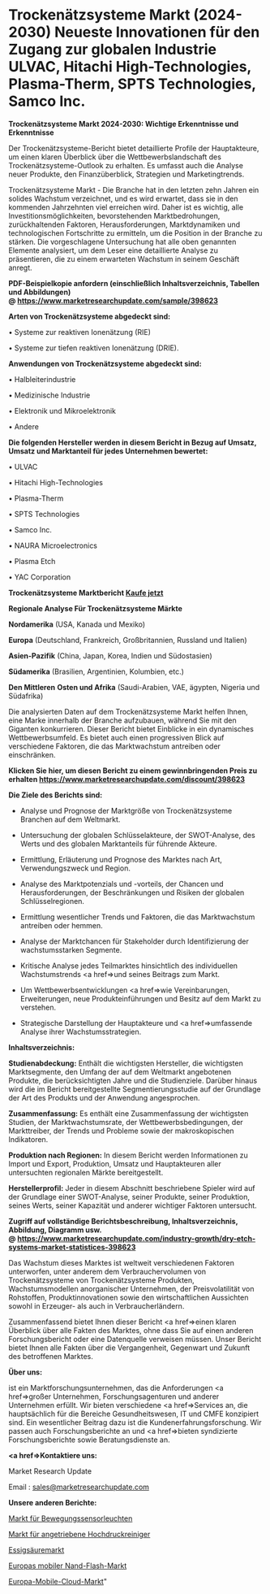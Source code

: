 # Trockenätzsysteme Markt (2024-2030) Neueste Innovationen für den Zugang zur globalen Industrie ULVAC, Hitachi High-Technologies, Plasma-Therm, SPTS Technologies, Samco Inc.

<strong>Trockenätzsysteme Markt 2024-2030: Wichtige Erkenntnisse und Erkenntnisse</strong>

Der Trockenätzsysteme-Bericht bietet detaillierte Profile der Hauptakteure, um einen klaren Überblick über die Wettbewerbslandschaft des Trockenätzsysteme-Outlook zu erhalten. Es umfasst auch die Analyse neuer Produkte, den Finanzüberblick, Strategien und Marketingtrends.

Trockenätzsysteme Markt - Die Branche hat in den letzten zehn Jahren ein solides Wachstum verzeichnet, und es wird erwartet, dass sie in den kommenden Jahrzehnten viel erreichen wird. Daher ist es wichtig, alle Investitionsmöglichkeiten, bevorstehenden Marktbedrohungen, zurückhaltenden Faktoren, Herausforderungen, Marktdynamiken und technologischen Fortschritte zu ermitteln, um die Position in der Branche zu stärken. Die vorgeschlagene Untersuchung hat alle oben genannten Elemente analysiert, um dem Leser eine detaillierte Analyse zu präsentieren, die zu einem erwarteten Wachstum in seinem Geschäft anregt.

<strong><b>PDF-Beispielkopie anfordern (einschließlich Inhaltsverzeichnis, Tabellen und Abbildungen) @ </b></strong><strong><a href=https://www.marketresearchupdate.com/sample/398623><strong>https://www.marketresearchupdate.com/sample/398623</u></a></strong></strong>

<strong>Arten von Trockenätzsysteme abgedeckt sind:</strong>

• Systeme zur reaktiven Ionenätzung (RIE)

• Systeme zur tiefen reaktiven Ionenätzung (DRIE).

<strong>Anwendungen von Trockenätzsysteme abgedeckt sind:</strong>

• Halbleiterindustrie

• Medizinische Industrie

• Elektronik und Mikroelektronik

• Andere

<strong>Die folgenden Hersteller werden in diesem Bericht in Bezug auf Umsatz, Umsatz und Marktanteil für jedes Unternehmen bewertet:</strong>

• ULVAC

• Hitachi High-Technologies

• Plasma-Therm

• SPTS Technologies

• Samco Inc.

• NAURA Microelectronics

• Plasma Etch

• YAC Corporation

<strong>Trockenätzsysteme Marktbericht <a href=https://www.marketresearchupdate.com/buynow/398623>Kaufe jetzt</a></strong>

<strong>Regionale Analyse Für Trockenätzsysteme Märkte</strong>

<strong>Nordamerika</strong> (USA, Kanada und Mexiko)

<strong>Europa</strong> (Deutschland, Frankreich, Großbritannien, Russland und Italien)

<strong>Asien-Pazifik</strong> (China, Japan, Korea, Indien und Südostasien)

<strong>Südamerika</strong> (Brasilien, Argentinien, Kolumbien, etc.)

<strong>Den Mittleren</strong> <strong>Osten und Afrika</strong> (Saudi-Arabien, VAE, ägypten, Nigeria und Südafrika)

Die analysierten Daten auf dem Trockenätzsysteme Markt helfen Ihnen, eine Marke innerhalb der Branche aufzubauen, während Sie mit den Giganten konkurrieren. Dieser Bericht bietet Einblicke in ein dynamisches Wettbewerbsumfeld. Es bietet auch einen progressiven Blick auf verschiedene Faktoren, die das Marktwachstum antreiben oder einschränken.

<strong>Klicken Sie hier, um diesen Bericht zu einem gewinnbringenden Preis zu erhalten
</strong><strong><a href=https://www.marketresearchupdate.com/discount/398623>https://www.marketresearchupdate.com/discount/398623</b></u></strong></a>

<strong>Die Ziele des Berichts sind:</strong>

- Analyse und Prognose der Marktgröße von Trockenätzsysteme Branchen auf dem Weltmarkt.

- Untersuchung der globalen Schlüsselakteure, der SWOT-Analyse, des Werts und des globalen Marktanteils für führende Akteure.

- Ermittlung, Erläuterung und Prognose des Marktes nach Art, Verwendungszweck und Region.

- Analyse des Marktpotenzials und -vorteils, der Chancen und Herausforderungen, der Beschränkungen und Risiken der globalen Schlüsselregionen.

- Ermittlung wesentlicher Trends und Faktoren, die das Marktwachstum antreiben oder hemmen.

- Analyse der Marktchancen für Stakeholder durch Identifizierung der wachstumsstarken Segmente.

- Kritische Analyse jedes Teilmarktes hinsichtlich des individuellen Wachstumstrends <a href=>und</a> seines Beitrags zum Markt.

- Um Wettbewerbsentwicklungen <a href=>wie</a> Vereinbarungen, Erweiterungen, neue Produkteinführungen und Besitz auf dem Markt zu verstehen.

- Strategische Darstellung der Hauptakteure und <a href=>umfas</a>sende Analyse ihrer Wachstumsstrategien.

<strong>Inhaltsverzeichnis:</strong>

<strong>Studienabdeckung:</strong> Enthält die wichtigsten Hersteller, die wichtigsten Marktsegmente, den Umfang der auf dem Weltmarkt angebotenen Produkte, die berücksichtigten Jahre und die Studienziele. Darüber hinaus wird die im Bericht bereitgestellte Segmentierungsstudie auf der Grundlage der Art des Produkts und der Anwendung angesprochen.

<strong>Zusammenfassung:</strong> Es enthält eine Zusammenfassung der wichtigsten Studien, der Marktwachstumsrate, der Wettbewerbsbedingungen, der Markttreiber, der Trends und Probleme sowie der makroskopischen Indikatoren.

<strong>Produktion nach Regionen:</strong> In diesem Bericht werden Informationen zu Import und Export, Produktion, Umsatz und Hauptakteuren aller untersuchten regionalen Märkte bereitgestellt.

<strong>Herstellerprofil:</strong> Jeder in diesem Abschnitt beschriebene Spieler wird auf der Grundlage einer SWOT-Analyse, seiner Produkte, seiner Produktion, seines Werts, seiner Kapazität und anderer wichtiger Faktoren untersucht.

<strong><b>Zugriff auf vollständige Berichtsbeschreibung, Inhaltsverzeichnis, Abbildung, Diagramm usw. @ </b></strong><strong><a href=https://www.marketresearchupdate.com/industry-growth/dry-etch-systems-market-statistices-398623>https://www.marketresearchupdate.com/industry-growth/dry-etch-systems-market-statistices-398623</a></strong>

Das Wachstum dieses Marktes ist weltweit verschiedenen Faktoren unterworfen, unter anderem dem Verbrauchervolumen von Trockenätzsysteme von Trockenätzsysteme Produkten, Wachstumsmodellen anorganischer Unternehmen, der Preisvolatilität von Rohstoffen, Produktinnovationen sowie den wirtschaftlichen Aussichten sowohl in Erzeuger- als auch in Verbraucherländern.

Zusammenfassend bietet Ihnen dieser Bericht <a href=>einen</a> klaren Überblick über alle Fakten des Marktes, ohne dass Sie auf einen anderen Forschungsbericht oder eine Datenquelle verweisen müssen. Unser Bericht bietet Ihnen alle Fakten über die Vergangenheit, Gegenwart und Zukunft des betroffenen Marktes.

<strong>Über uns:</strong>

 ist ein Marktforschungsunternehmen, das die Anforderungen <a href=>großer</a> Unternehmen, Forschungsagenturen und anderer Unternehmen erfüllt. Wir bieten verschiedene <a href=>Services</a> an, die hauptsächlich für die Bereiche Gesundheitswesen, IT und CMFE konzipiert sind. Ein wesentlicher Beitrag dazu ist die Kundenerfahrungsforschung. Wir passen auch Forschungsberichte an und <a href=>bieten</a> syndizierte Forschungsberichte sowie Beratungsdienste an.

<strong><a href=>Kontaktiere uns:</a></strong>

Market Research Update

Email : sales@marketresearchupdate.com

<strong>Unsere anderen Berichte:</strong>

<a href=https://www.linkedin.com/pulse/motion-sensor-lights-market-2023-2029-in-depth>Markt für Bewegungssensorleuchten</a>

<a href=https://www.linkedin.com/pulse/powered-pressure-washer-market-size-share-outlook>Markt für angetriebene Hochdruckreiniger</a>

<a href=https://www.linkedin.com/pulse/acetic-acid-market-size-industry-growth-factors>Essigsäuremarkt</a>

<a href=https://www.linkedin.com/pulse/europe-mobile-nand-flash-market-2023-top-industry-trend>Europas mobiler Nand-Flash-Markt</a>

<a href=https://www.linkedin.com/pulse/europe-mobile-cloud-market-2023-challenges-business>Europa-Mobile-Cloud-Markt</a>"
